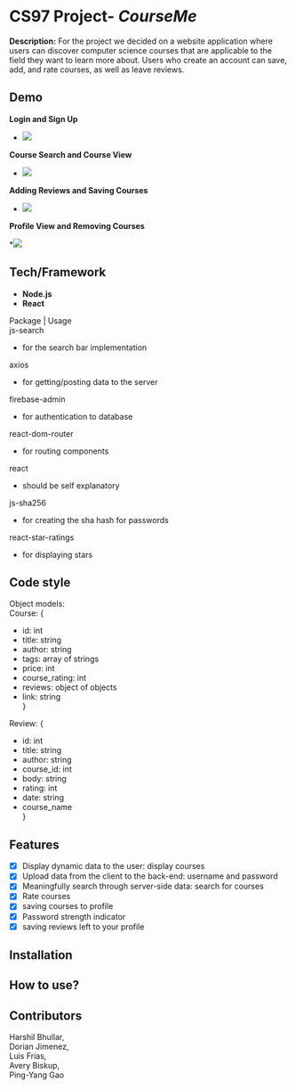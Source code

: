 # CS97 Project- *CourseMe* 
**Description:**
For the project we decided on a website application where users can discover 
computer science courses that are applicable to the field they want to learn more about. 
Users who create an account can save, add, and rate courses, as well as leave reviews.

## Demo
**Login and Sign Up**

* ![](https://i.imgur.com/cBH4hlu.gif)

**Course Search and Course View**

* ![](https://i.imgur.com/0I0JrV2.gif)

**Adding Reviews and Saving Courses**

* ![](https://i.imgur.com/BvTwm1z.gif)

**Profile View and Removing Courses**

*![](https://i.imgur.com/v8rogjZ.gif)

## Tech/Framework
* **Node.js**
* **React**

Package | Usage  
js-search  
- for the search bar implementation  
  
axios  
- for getting/posting data to the server  
  
firebase-admin  
- for authentication to database  
  
react-dom-router  
- for routing components  
  
react  
- should be self explanatory  

js-sha256  
- for creating the sha hash for passwords  

react-star-ratings  
- for displaying stars  


## Code style
Object models:  
Course: {  
- id: int  
- title: string  
- author: string  
- tags: array of strings  
- price: int  
- course\_rating: int  
- reviews: object of objects  
- link: string  
}

Review: {  
- id: int  
- title: string  
- author: string  
- course\_id: int  
- body: string  
- rating: int  
- date: string  
- course\_name  
}

## Features
* [x] Display dynamic data to the user: display courses 
* [x] Upload data from the client to the back-end: username and password
* [x] Meaningfully search through server-side data: search for courses 
* [x] Rate courses 
* [x] saving courses to profile
* [x] Password strength indicator
* [x] saving reviews left to your profile
## Installation
## How to use?
## Contributors  
Harshil Bhullar,  
Dorian Jimenez,  
Luis Frias,  
Avery Biskup,  
Ping-Yang Gao  
